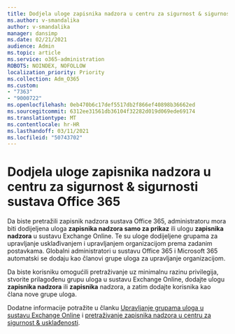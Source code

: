 ```yaml
---
title: Dodjela uloge zapisnika nadzora u centru za sigurnost & sigurnosti sustava Office 365
ms.author: v-smandalika
author: v-smandalika
manager: dansimp
ms.date: 02/21/2021
audience: Admin
ms.topic: article
ms.service: o365-administration
ROBOTS: NOINDEX, NOFOLLOW
localization_priority: Priority
ms.collection: Adm_O365
ms.custom:
- "7363"
- "9000722"
ms.openlocfilehash: 0eb470b6c17def5517db2f866ef40898b36662ed
ms.sourcegitcommit: 6312ee31561db36104f32282d019d069ede69174
ms.translationtype: MT
ms.contentlocale: hr-HR
ms.lasthandoff: 03/11/2021
ms.locfileid: "50743702"
---
```

# <a name="assign-an-audit-log-role-in-the-office-365-security--compliance-center"></a>Dodjela uloge zapisnika nadzora u centru za sigurnost & sigurnosti sustava Office 365

Da biste pretražili zapisnik nadzora sustava Office 365, administratoru mora biti dodijeljena uloga **zapisnika nadzora samo za prikaz** ili ulogu **zapisnika nadzora** u sustavu Exchange Online. Te su uloge dodijeljene grupama za upravljanje usklađivanjem i upravljanjem organizacijom prema zadanim postavkama. Globalni administratori u sustavu Office 365 i Microsoft 365 automatski se dodaju kao članovi grupe uloga za upravljanje organizacijom.

Da biste korisniku omogućili pretraživanje uz minimalnu razinu privilegija, stvorite prilagođenu grupu uloga u sustavu Exchange Online, dodajte ulogu **zapisnika nadzora** ili **zapisnika** nadzora, a zatim dodajte korisnika kao člana nove grupe uloga.

Dodatne informacije potražite u članku [Upravljanje grupama uloga u sustavu Exchange Online](https://docs.microsoft.com/Exchange/permissions-exo/role-groups) i [pretraživanje zapisnika nadzora u centru za sigurnost & usklađenosti](https://docs.microsoft.com/microsoft-365/compliance/search-the-audit-log-in-security-and-compliance).